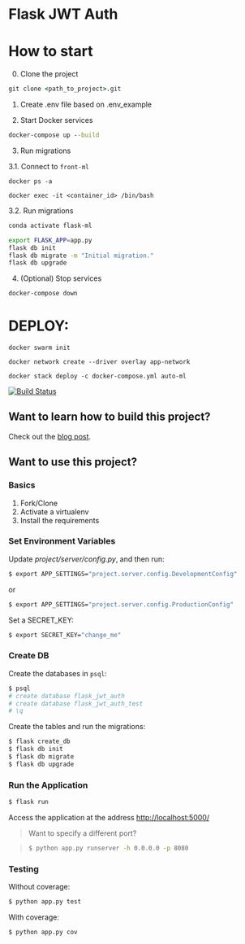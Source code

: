 # Flask JWT Auth

# How to start

0. Clone the project

```cmd
git clone <path_to_project>.git
```

1. Create .env file based on .env_example

2. Start Docker services
``` cmd
docker-compose up --build
```

3. Run migrations

3.1. Connect to `front-ml`
```commandline
docker ps -a

docker exec -it <container_id> /bin/bash
```

3.2. Run migrations
``` bash
conda activate flask-ml

export FLASK_APP=app.py
flask db init
flask db migrate -m "Initial migration."
flask db upgrade
```

4. (Optional) Stop services
``` cmd
docker-compose down
```


# DEPLOY:

`docker swarm init`

`docker network create --driver overlay app-network`

`docker stack deploy -c docker-compose.yml auto-ml`

[![Build Status](https://travis-ci.org/realpython/flask-jwt-auth.svg?branch=master)](https://travis-ci.org/realpython/flask-jwt-auth)

## Want to learn how to build this project?

Check out the [blog post](https://realpython.com/blog/python/token-based-authentication-with-flask/).

## Want to use this project?

### Basics

1. Fork/Clone
1. Activate a virtualenv
1. Install the requirements

### Set Environment Variables

Update *project/server/config.py*, and then run:

```sh
$ export APP_SETTINGS="project.server.config.DevelopmentConfig"
```

or

```sh
$ export APP_SETTINGS="project.server.config.ProductionConfig"
```

Set a SECRET_KEY:

```sh
$ export SECRET_KEY="change_me"
```

### Create DB

Create the databases in `psql`:

```sh
$ psql
# create database flask_jwt_auth
# create database flask_jwt_auth_test
# \q
```

Create the tables and run the migrations:

```sh
$ flask create_db
$ flask db init
$ flask db migrate
$ flask db upgrade
```

### Run the Application

```sh
$ flask run
```

Access the application at the address [http://localhost:5000/](http://localhost:5000/)

> Want to specify a different port?

> ```sh
> $ python app.py runserver -h 0.0.0.0 -p 8080
> ```

### Testing

Without coverage:

```sh
$ python app.py test
```

With coverage:

```sh
$ python app.py cov
```
